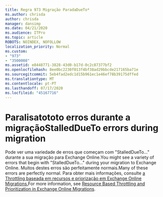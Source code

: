 ```yaml
---
title: Regra 973 Migração ParadaDueTo*
ms.author: chrisda
author: chrisda
manager: dansimp
ms.date: 04/21/2020
ms.audience: ITPro
ms.topic: article
ROBOTS: NOINDEX, NOFOLLOW
localization_priority: Normal
ms.custom:
- "973"
- "3500008"
ms.assetid: e8448771-3828-43d0-b17d-0c2c87377bf2
ms.openlocfilehash: 8ee0bc2230f013f4bf38ad29bbcde217165ba71e
ms.sourcegitcommit: 5eb4fad2edc1d15b961ec1e46ef78b39175dffed
ms.translationtype: MT
ms.contentlocale: pt-PT
ms.lasthandoff: 07/17/2020
ms.locfileid: "45167716"
---
```

# <a name="stalleddueto-errors-during-migration"></a><span data-ttu-id="1ed72-102">Paralisatototo erros durante a migração</span><span class="sxs-lookup"><span data-stu-id="1ed72-102">StalledDueTo errors during migration</span></span>

<span data-ttu-id="1ed72-103">Pode ver uma variedade de erros que começam com "StalledDueTo..." durante a sua migração para Exchange Online.</span><span class="sxs-lookup"><span data-stu-id="1ed72-103">You might see a variety of errors that begin with "StalledDueTo…" during your migration to Exchange Online.</span></span> <span data-ttu-id="1ed72-104">Muitos destes erros são perfeitamente normais.</span><span class="sxs-lookup"><span data-stu-id="1ed72-104">Many of these errors are perfectly normal.</span></span> <span data-ttu-id="1ed72-105">Para obter mais informações, consulte [a Throttling baseada em recursos e priorização em Exchange Online Migrations.](https://techcommunity.microsoft.com/t5/exchange-team-blog/resource-based-throttling-and-prioritization-in-exchange-online/ba-p/608020)</span><span class="sxs-lookup"><span data-stu-id="1ed72-105">For more information, see [Resource Based Throttling and Prioritization in Exchange Online Migrations](https://techcommunity.microsoft.com/t5/exchange-team-blog/resource-based-throttling-and-prioritization-in-exchange-online/ba-p/608020).</span></span>
